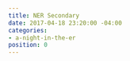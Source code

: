 ```yaml
---
title: NER Secondary
date: 2017-04-18 23:20:00 -04:00
categories:
- a-night-in-the-er
position: 0
---
```


